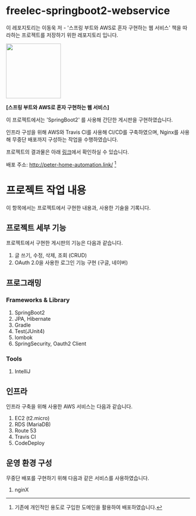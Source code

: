 # freelec-springboot2-webservice

이 레포지토리는 이동욱 저 - '스프링 부트와 AWS로 혼자 구현하는 웹 서비스' 책을 따라하는 프로젝트를 저장하기 위한 레포지토리 입니다.

<img src="https://user-images.githubusercontent.com/110667795/196145258-7f3b7d18-3e00-423c-a99d-944e3d199b16.png" width="150"/>

**[스프링 부트와 AWS로 혼자 구현하는 웹 서비스]**

이 프로젝트에서는 'SpringBoot2' 를 사용해 간단한 게시판을 구현하였습니다. 

인프라 구성을 위해 AWS와 Travis CI를 사용해 CI/CD를 구축하였으며, Nginx를 사용해 무중단 배포까지 구성하는 작업을 수행하였습니다.

프로젝트의 결과물은 아래 [링크](http://peter-home-automation.link/)에서 확인하실 수 있습니다.

배포 주소: http://peter-home-automation.link/ [^1]

[^1]: 기존에 개인적인 용도로 구입한 도메인을 활용하여 배포하였습니다.

# 프로젝트 작업 내용

이 항목에서는 프로젝트에서 구현한 내용과, 사용한 기술을 기록니다.

## 프로젝트 세부 기능

프로젝트에서 구현한 게시판의 기능은 다음과 같습니다.

1. 글 쓰기, 수정, 삭제, 조회 (CRUD)
2. OAuth 2.0을 사용한 로그인 기능 구현 (구글, 네이버)

## 프로그래밍

### Frameworks & Library
1. SpringBoot2
2. JPA, Hibernate
3. Gradle
4. Test(JUnit4)
5. lombok
6. SpringSecurity, Oauth2 Client

### Tools
1. IntelliJ


## 인프라

인프라 구축을 위해 사용한 AWS 서비스는 다음과 같습니다.

1. EC2 (t2.micro)
2. RDS (MariaDB)
3. Route 53
4. Travis CI
3. CodeDeploy

## 운영 환경 구성

무중단 배포를 구현하기 위해 다음과 같은 서비스를 사용하였습니다.

1. nginX 
